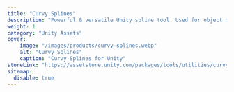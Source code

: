 ```yaml
---
title: "Curvy Splines"
description: "Powerful & versatile Unity spline tool. Used for object movement, placement, deformation, generation – you name it."
weight: 1
category: "Unity Assets"
cover:
    image: "/images/products/curvy-splines.webp"
    alt: "Curvy Splines"
    caption: "Curvy Splines for Unity"
storeLink: "https://assetstore.unity.com/packages/tools/utilities/curvy-splines-8-212532?aid=1101l3N9P"
sitemap:
  disable: true
---
```

